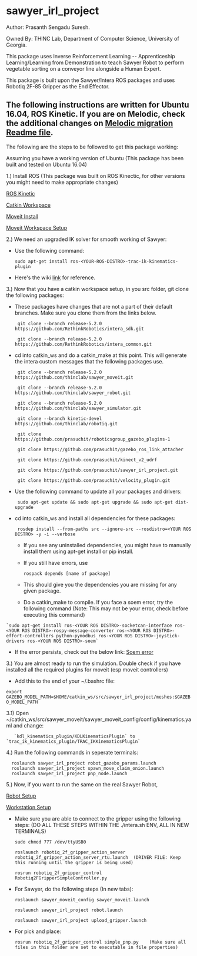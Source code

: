 # sawyer_irl_project
Author: Prasanth Sengadu Suresh.

Owned By: THINC Lab, Department of Computer Science,
          University of Georgia.

This package uses Inverse Reinforcement Learning -- Apprenticeship Learning/Learning from Demonstration to teach Sawyer Robot to perform vegetable sorting on a conveyor line alongside a Human Expert.

This package is built upon the Sawyer/Intera ROS packages and uses Robotiq 2F-85 Gripper as the End Effector.
## The following instructions are written for Ubuntu 16.04, ROS Kinetic. If you are on Melodic, check the additional changes on [Melodic migration Readme file](https://github.com/prasuchit/sawyer_irl_project/blob/master/Melodic_Migration_Readme.md).

The following are the steps to be followed to get this package working:

  Assuming you have a working version of Ubuntu (This package has been built and tested on Ubuntu 16.04)
  
  1.) Install ROS (This package was built on ROS Kinectic, for other versions you might need to make appropriate changes)
  
   [ROS Kinetic](https://wiki.ros.org/kinetic/Installation/Ubuntu)
      
   [Catkin Workspace](https://wiki.ros.org/catkin/Tutorials/create_a_workspace)
      
   [Moveit Install](https://moveit.ros.org/install/)
   
   [Moveit Workspace Setup](https://ros-planning.github.io/moveit_tutorials/doc/getting_started/getting_started.html)
   
  2.) We need an upgraded IK solver for smooth working of Sawyer:
  
   - Use the following command:
   
     `sudo apt-get install ros-<YOUR-ROS-DISTRO>-trac-ik-kinematics-plugin`
  
   - Here's the wiki [link](https://ros-planning.github.io/moveit_tutorials/doc/trac_ik/trac_ik_tutorial.html) for reference.
      
  3.) Now that you have a catkin workspace setup, in you src folder, git clone the following packages:
  
   - These packages have changes that are not a part of their default branches. Make sure you clone them from the links below.
          
          git clone --branch release-5.2.0 https://github.com/RethinkRobotics/intera_sdk.git
      
          git clone --branch release-5.2.0 https://github.com/RethinkRobotics/intera_common.git

      
   - cd into catkin_ws and do a catkin_make at this point. This will generate the intera custom messages that the following packages use.
   
          git clone --branch release-5.2.0 https://github.com/thinclab/sawyer_moveit.git
      
          git clone --branch release-5.2.0 https://github.com/thinclab/sawyer_robot.git
      
          git clone --branch release-5.2.0 https://github.com/thinclab/sawyer_simulator.git
      
          git clone --branch kinetic-devel https://github.com/thinclab/robotiq.git
      
          git clone https://github.com/prasuchit/roboticsgroup_gazebo_plugins-1
      
          git clone https://github.com/prasuchit/gazebo_ros_link_attacher
      
          git clone https://github.com/prasuchit/kinect_v2_udrf
          
          git clone https://github.com/prasuchit/sawyer_irl_project.git
          
          git clone https://github.com/prasuchit/velocity_plugin.git
          
   - Use the following command to update all your packages and drivers:
   
          sudo apt-get update && sudo apt-get upgrade && sudo apt-get dist-upgrade

   - cd into catkin_ws and install all dependencies for these packages: 

          rosdep install --from-paths src --ignore-src --rosdistro=<YOUR ROS DISTRO> -y -i --verbose

     - If you see any uninstalled dependencies, you might have to manually install them using apt-get install or pip install.
     - If you still have errors, use 

           rospack depends [name of package]
 
     - This should give you the dependencies you are missing for any given package.
     - Do a catkin_make to compile. If you face a soem error, try the following command (Note: This may not be your error, check before executing this command)
     
    `sudo apt-get install ros-<YOUR ROS DISTRO>-socketcan-interface ros-<YOUR ROS DISTRO>-rospy-message-converter ros-<YOUR ROS DISTRO>-effort-controllers python-pymodbus ros-<YOUR ROS DISTRO>-joystick-drivers ros-<YOUR ROS DISTRO>-soem`
    
   - If the error persists, check out the below link:
                    [Soem error](https://github.com/tork-a/minas/issues/64)
     
  3.) You are almost ready to run the simulation. Double check if you have installed all the required plugins for moveit (esp moveit controllers)
  
   - Add this to the end of your ~/.bashrc file: 
   
   `export GAZEBO_MODEL_PATH=$HOME/catkin_ws/src/sawyer_irl_project/meshes:$GAZEBO_MODEL_PATH`
   
 3.1) Open ~/catkin_ws/src/sawyer_moveit/sawyer_moveit_config/config/kinematics.yaml and change:
           
       `kdl_kinematics_plugin/KDLKinematicsPlugin` to `trac_ik_kinematics_plugin/TRAC_IKKinematicsPlugin`
   
  4.) Run the following commands in seperate terminals:

      roslaunch sawyer_irl_project robot_gazebo_params.launch
      roslaunch sawyer_irl_project spawn_move_claim_onion.launch
      roslaunch sawyer_irl_project pnp_node.launch
 
  5.) Now, if you want to run the same on the real Sawyer Robot,
  
   [Robot Setup](http://sdk.rethinkrobotics.com/intera/Robot_Setup)
        
   [Workstation Setup](http://sdk.rethinkrobotics.com/intera/Workstation_Setup)
        
   - Make sure you are able to connect to the gripper using the following steps: (DO ALL THESE STEPS WITHIN THE ./intera.sh ENV, ALL IN NEW TERMINALS)
        
         sudo chmod 777 /dev/ttyUSB0
          
         roslaunch robotiq_2f_gripper_action_server robotiq_2f_gripper_action_server_rtu.launch  (DRIVER FILE: Keep this running until the gripper is being used)
          
         rosrun robotiq_2f_gripper_control Robotiq2FGripperSimpleController.py 
         
   - For Sawyer, do the following steps (In new tabs):
        
         roslaunch sawyer_moveit_config sawyer_moveit.launch
        
         roslaunch sawyer_irl_project robot.launch
          
         roslaunch sawyer_irl_project upload_gripper.launch
   - For pick and place:
        
         rosrun robotiq_2f_gripper_control simple_pnp.py    (Make sure all files in this folder are set to executable in file properties)
